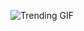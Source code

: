 
<!-- GIF_SECTION -->
![Trending GIF](https://media3.giphy.com/media/v1.Y2lkPThiYjIxNzcyZDJwZDBxNzQzN3hhZWo0M3R2cmhqZWhicDBhN3dqZzhqZ3JubHY0cyZlcD12MV9naWZzX3NlYXJjaCZjdD1n/scZPhLqaVOM1qG4lT9/giphy.gif)
<!-- END_GIF_SECTION -->

